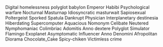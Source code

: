 Digital 
homelessness
polyglot 
babylon
Emperor 
Habibi
Psychological 
warfare
Nocturnal 
Masturnap
Idiosyncratic 
masturwait
Sapiosexual 
Poltergeist
Sporked 
Spatula
Dankrupt 
Physician 
Interplanetary 
destinesia
Hiberdating 
Supercomputer
Aquacious 
Nomonym
Celibate 
Neutered 
Nymphomaniac
Colimbriac
Adomitis
Anno dextere
Polyglot 
Simulator
Flamingo 
Exoplanet
Asymptomatic 
Influencer
Anno Denomini
Afropolitan 
Diorama
Chocolate_Cake
Spicy-chiken
Victimless crime
